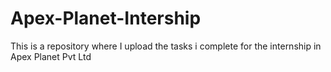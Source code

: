 # Apex-Planet-Intership
This is a repository where I upload the tasks i complete for the internship in Apex Planet Pvt Ltd
